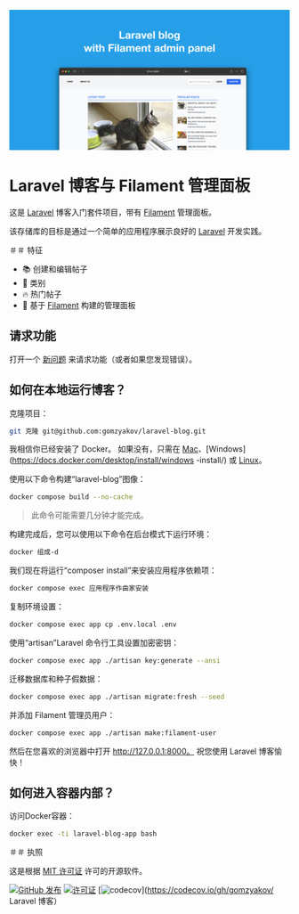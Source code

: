 ![带有 Filament 管理面板的 Laravel 博客](./docs/social-preview-en.png)

# Laravel 博客与 Filament 管理面板

这是 [Laravel](https://laravel.com) 博客入门套件项目，带有 [Filament](https://filamentphp.com) 管理面板。

该存储库的目标是通过一个简单的应用程序展示良好的 [Laravel](https://laravel.com) 开发实践。

＃＃ 特征

- 📚 创建和编辑帖子
- 🥑 类别
- :fire: 热门帖子
- :hatched_chick: 基于 [Filament](https://filamentphp.com) 构建的管理面板

## 请求功能

打开一个 [新问题](https://github.com/gomzyakov/laravel-blog/issues/new) 来请求功能（或者如果您发现错误）。

## 如何在本地运行博客？

克隆项目：

````bash
git 克隆 git@github.com:gomzyakov/laravel-blog.git
````

我相信你已经安装了 Docker。 如果没有，只需在 [Mac](https://docs.docker.com/desktop/install/mac-install/)、[Windows](https://docs.docker.com/desktop/install/windows -install/) 或 [Linux](https://docs.docker.com/desktop/install/linux-install/)。

使用以下命令构建“laravel-blog”图像：

````bash
docker compose build --no-cache
````

>此命令可能需要几分钟才能完成。

构建完成后，您可以使用以下命令在后台模式下运行环境：

````bash
docker 组成-d
````

我们现在将运行“composer install”来安装应用程序依赖项：

````bash
docker compose exec 应用程序作曲家安装
````

复制环境设置：

````bash
docker compose exec app cp .env.local .env
````

使用“artisan”Laravel 命令行工具设置加密密钥：

````bash
docker compose exec app ./artisan key:generate --ansi
````

迁移数据库和种子假数据：

````bash
docker compose exec app ./artisan migrate:fresh --seed
````

并添加 Filament 管理员用户：

````bash
docker compose exec app ./artisan make:filament-user
````

然后在您喜欢的浏览器中打开 http://127.0.0.1:8000。 祝您使用 Laravel 博客愉快！

## 如何进入容器内部？

访问Docker容器：

````bash
docker exec -ti laravel-blog-app bash
````

＃＃ 执照

这是根据 [MIT 许可证](https://github.com/gomzyakov/php-code-style/blob/main/LICENSE) 许可的开源软件。


[![GitHub 发布](https://img.shields.io/github/release/gomzyakov/laravel-blog.svg)](https://github.com/gomzyakov/laravel-blog/releases/latest)
[![许可证](https://img.shields.io/badge/License-MIT-green.svg)](https://github.com/gomzyakov/laravel-blog/blob/development/LICENSE)
[![codecov](https://codecov.io/gh/gomzyakov/laravel-blog/branch/main/graph/badge.svg?token=4CYTVMVUYV)](https://codecov.io/gh/gomzyakov/ Laravel 博客）